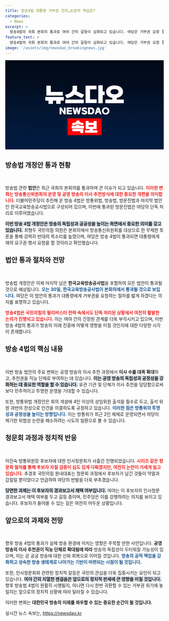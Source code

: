 ```yaml
---
title: 방송4법 대통령 거부권 건의…논란의 핵심은?
categories:
  - News
excerpt: >
  방송4법의 국회 본회의 통과로 여야 간의 갈등이 심화되고 있습니다. 여당은 거부권 요청 절차를 밟겠다고 선언했고, 이진숙 방통위원장 후보자의 인사청문회에서의 막말 논란도 격화되었습니다. 30일 한국교육방송공사법 통과가 예상되며, 향후 상황이 주목받고 있습니다.
feature_text: >
  방송4법의 국회 본회의 통과로 여야 간의 갈등이 심화되고 있습니다. 여당은 거부권 요청 절차를 밟겠다고 선언했고, 이진숙 방통위원장 후보자의 인사청문회에서의 막말 논란도 격화되었습니다. 30일 한국교육방송공사법 통과가 예상되며, 향후 상황이 주목받고 있습니다.
image: '/assets/img/newsdao_breakingnews.jpg'
---
```


<p><img src="/assets/img/newsdao_breakingnews.jpg" alt="cryptoinkorea 속보" /></p>

<h2 data-ke-size="size26">방송법 개정안 통과 현황</h2>

<p data-ke-size="size16">&nbsp;</p> 

<p>방송법 관련 <b>법안</b>은 최근 국회의 본회의를 통과하며 큰 이슈가 되고 있습니다. <b><span style="color: #ee2323;">이러한 변화는 방송통신위원회의 운영 및 공영 방송의 이사 추천방식에 대한 중요한 개편을 의미합니다.</span></b> 더불어민주당이 추진해 온 방송 4법은 방통위법, 방송법, 방문진법과 마지막 법안인 한국교육방송공사법으로 구성되어 있으며, 이번에 통과된 방문진법은 야당의 단독 처리로 이루어졌습니다. </p>

<p><b><span style="background-color: #21538527;">이번 방송 4법 개정안은 방송의 독립성과 공공성을 높이는 측면에서 중요한 의미를 갖고 있습니다.</span></b> 최형두 국민의힘 의원은 본회의에서 방송통신위원회를 대상으로 한 무제한 토론을 통해 강력히 반대의 목소리를 높였으며, 여당은 방송 4법이 통과되면 대통령에게 재의 요구권 행사 요청을 할 것이라고 확인했습니다. </p>

<h2>법안 통과 절차와 전망</h2>

<p data-ke-size="size16">&nbsp;</p>

<p>방송법 개정안은 이제 마지막 남은 <b>한국교육방송공사법</b>을 포함하여 모든 법안이 통과될 것으로 예상됩니다. <b><span style="color: #1a5490;">오는 30일, 한국교육방송공사법이 본회의에서 통과될 것으로 보입니다.</span></b> 여당은 이 법안의 통과가 대통령에게 거부권을 요청하는 절차를 밟게 하겠다는 의지를 표명하고 있습니다. </p>

<p><b><span style="color: #ee2323;">방송4법은 국민의힘의 필리버스터 전략 속에서도 단독 처리된 상황에서 여전히 활발한 논의가 진행되고 있습니다.</span></b> 이는 여야 간의 긴장된 관계를 더욱 부각시키고 있으며, 이번 방송 4법의 통과가 방송의 미래 진흥에 어떻게 영향을 미칠 것인지에 대한 다양한 시각이 존재합니다.</p>

<h2>방송 4법의 핵심 내용</h2>

<p data-ke-size="size16">&nbsp;</p>

<p>이번 방송 법안의 주요 변화는 공영 방송의 이사 추천 과정에서 <b>이사 수를 대폭 확대</b>하고, 추천권을 직능 단체로 부여하는 데 있습니다. <b><span style="background-color: #21538527;">이는 공영 방송의 독립성과 공정성을 강화하는 데 중요한 역할을 할 수 있습니다.</span></b> 유관 기관 및 단체가 이사 추천을 담당함으로써 보다 민주적이고 투명한 운영을 기대할 수 있습니다. </p>

<p>또한, 방통위법 개정안은 회의 개설에 4인 이상의 상임위원 출석을 필수로 두고, 출석 위원 과반의 찬성으로 안건을 의결하도록 규정하고 있습니다. <b><span style="color: #1a5490;">이러한 점은 방통위의 투명성과 공정성을 높이는 방향입니다.</span></b> 이는 방통위가 최근 2인 체제로 운영되면서 야당이 제기한 위법성 논란을 해소하려는 시도의 일환으로 볼 수 있습니다.</p>

<h2>청문회 과정과 정치적 반응</h2>

<p data-ke-size="size16">&nbsp;</p>

<p>이진숙 방통위원장 후보자에 대한 인사청문회가 사흘간 진행되었습니다. <b><span style="color: #ee2323;">시리즈 같은 청문회 절차를 통해 후보자 자질 검증이 심도 있게 다뤄졌지만, 여전히 논란이 거세게 일고 있습니다.</span></b> 추경호 국민의힘 원내대표는 청문회 과정에서 후보자가 남긴 것들이 막말과 갑질일 뿐이었다고 언급하여 여당의 반발을 더욱 부추겼습니다.</p>

<p><b><span style="background-color: #21538527;">당면한 과제는 이 후보자의 경과보고서 채택 여부입니다.</span></b> 여야는 이 후보자의 인사청문 경과보고서 채택 여부를 두고 갈등 중이며, 민주당은 이를 강행하려는 의지를 보이고 있습니다. 후보자가 들어올 수 있는 길은 여전히 어두운 상황입니다. </p>

<h2>앞으로의 과제와 전망</h2>

<p data-ke-size="size16">&nbsp;</p>

<p>향후 방송 4법의 통과가 실제 방송 환경에 미치는 영향은 주목할 만한 사안입니다. <b>공영 방송의 이사 추천권이 직능 단체로 확대됨에 따라</b> 방송의 독립성이 두터워질 가능성이 있으며, 이는 곧 공공 방송에 대한 신뢰 회복으로 이어질 것입니다. <b><span style="color: #1a5490;">방송의 공적 책임을 강화하고 성숙한 방송 생태계로 나아가는 기반이 마련되는 시점이 될 것입니다.</span></b></p>

<p>또한, 인사청문회와 관련된 정치적 갈등은 국민의 관심을 더욱 집중시키는 요인이 되고 있습니다. <b><span style="background-color: #21538527;">여야 간의 치열한 잰걸음은 앞으로의 정치적 판세에 큰 영향을 미칠 것입니다.</span></b> 향후 방송법 4법이 원활히 시행될지, 아니면 다시 한번 귀환할 수 있는 거부권 위기에 놓일지는 앞으로의 정치적 상황에 따라 달라질 수 있습니다. </p>

<p>이러한 변화는 <b>대한민국 방송의 미래를 좌우할 수 있는 중요한 순간이 될 것입니다.</b></p>
실시간 뉴스 속보는, <a href="https://newsdao.kr" rel="dofollow">https://newsdao.kr</a>


